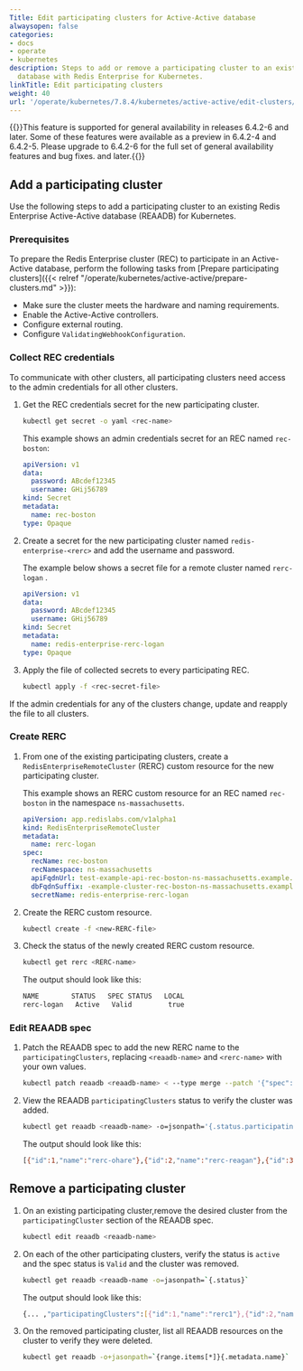 ```yaml
---
Title: Edit participating clusters for Active-Active database
alwaysopen: false
categories:
- docs
- operate
- kubernetes
description: Steps to add or remove a participating cluster to an existing Active-Active
  database with Redis Enterprise for Kubernetes.
linkTitle: Edit participating clusters
weight: 40
url: '/operate/kubernetes/7.8.4/kubernetes/active-active/edit-clusters/'
---
```

{{<note>}}This feature is supported for general availability in releases 6.4.2-6 and later. Some of these features were available as a preview in 6.4.2-4 and 6.4.2-5. Please upgrade to 6.4.2-6 for the full set of general availability features and bug fixes. and later.{{</note>}}

## Add a participating cluster

Use the following steps to add a participating cluster to an existing Redis Enterprise Active-Active database (REAADB) for Kubernetes.

### Prerequisites

To prepare the Redis Enterprise cluster (REC) to participate in an Active-Active database, perform the following tasks from [Prepare participating clusters]({{< relref "/operate/kubernetes/active-active/prepare-clusters.md" >}}):

- Make sure the cluster meets the hardware and naming requirements.
- Enable the Active-Active controllers.
- Configure external routing.
- Configure `ValidatingWebhookConfiguration`.

### Collect REC credentials

To communicate with other clusters, all participating clusters need access to the admin credentials for all other clusters.

1. Get the REC credentials secret for the new participating cluster.

    ```sh
    kubectl get secret -o yaml <rec-name>
    ```

    This example shows an admin credentials secret for an REC named `rec-boston`:

    ```yaml
    apiVersion: v1
    data:
      password: ABcdef12345
      username: GHij56789
    kind: Secret
    metadata:
      name: rec-boston
    type: Opaque
    ```

1. Create a secret for the new participating cluster named `redis-enterprise-<rerc>` and add the username and password.

    The example below shows a secret file for a remote cluster named `rerc-logan` .

    ```yaml
    apiVersion: v1
    data:
      password: ABcdef12345
      username: GHij56789
    kind: Secret
    metadata:
      name: redis-enterprise-rerc-logan
    type: Opaque
    ```

1. Apply the file of collected secrets to every participating REC.

    ```sh
    kubectl apply -f <rec-secret-file>
    ```

 If the admin credentials for any of the clusters change, update and reapply the file to all clusters.

### Create RERC

1. From one of the existing participating clusters, create a `RedisEnterpriseRemoteCluster` (RERC) custom resource for the new participating cluster.

    This example shows an RERC custom resource for an REC named `rec-boston` in the namespace `ns-massachusetts`. 

    ```yaml
    apiVersion: app.redislabs.com/v1alpha1
    kind: RedisEnterpriseRemoteCluster
    metadata:
      name: rerc-logan
    spec:
      recName: rec-boston
      recNamespace: ns-massachusetts
      apiFqdnUrl: test-example-api-rec-boston-ns-massachusetts.example.com
      dbFqdnSuffix: -example-cluster-rec-boston-ns-massachusetts.example.com
      secretName: redis-enterprise-rerc-logan
    ```

1. Create the RERC custom resource.

    ```sh
    kubectl create -f <new-RERC-file>
    ```

1. Check the status of the newly created RERC custom resource.

    ```sh
    kubectl get rerc <RERC-name>
    ```

    The output should look like this:

    ```sh
    NAME        STATUS   SPEC STATUS   LOCAL
    rerc-logan   Active   Valid         true
    ```

### Edit REAADB spec

1. Patch the REAADB spec to add the new RERC name to the `participatingClusters`, replacing `<reaadb-name>` and `<rerc-name>` with your own values.

    ```sh
    kubectl patch reaadb <reaadb-name> < --type merge --patch '{"spec": {"participatingClusters": [{"name": "<rerc-name>"}]}}'
    ```

1. View the REAADB `participatingClusters` status to verify the cluster was added.

    ```sh
    kubectl get reaadb <reaadb-name> -o=jsonpath='{.status.participatingClusters}'
    ```

    The output should look like this:

    ```sh
    [{"id":1,"name":"rerc-ohare"},{"id":2,"name":"rerc-reagan"},{"id":3,"name":"rerc-logan"}]
    ```

## Remove a participating cluster

1. On an existing participating cluster,remove the desired cluster from the `participatingCluster` section of the REAADB spec.

    ```sh
    kubectl edit reaadb <reaadb-name>
    ```

1. On each of the other participating clusters, verify the status is `active` and the spec status is `Valid` and the cluster was removed.

   ```sh
   kubectl get reaadb <reaadb-name -o=jasonpath=`{.status}`
   ```
   
    The output should look like this:
    
    ```sh
    {... ,"participatingClusters":[{"id":1,"name":"rerc1"},{"id":2,"name":"rerc2"}],"redisEnterpriseCluster":"rec1","specStatus":"Valid","status":"active"}
    ```

1. On the removed participating cluster, list all REAADB resources on the cluster to verify they were deleted.


    ```sh
    kubectl get reaadb -o+jasonpath=`{range.items[*]}{.metadata.name}`
    ```
